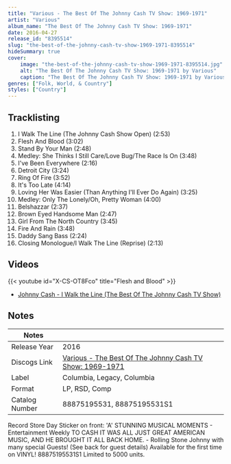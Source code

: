```yaml
---
title: "Various - The Best Of The Johnny Cash TV Show: 1969-1971"
artist: "Various"
album_name: "The Best Of The Johnny Cash TV Show: 1969-1971"
date: 2016-04-27
release_id: "8395514"
slug: "the-best-of-the-johnny-cash-tv-show-1969-1971-8395514"
hideSummary: true
cover:
    image: "the-best-of-the-johnny-cash-tv-show-1969-1971-8395514.jpg"
    alt: "The Best Of The Johnny Cash TV Show: 1969-1971 by Various"
    caption: "The Best Of The Johnny Cash TV Show: 1969-1971 by Various"
genres: ["Folk, World, & Country"]
styles: ["Country"]
---
```


## Tracklisting
1. I Walk The Line (The Johnny Cash Show Open) (2:53)
2. Flesh And Blood (3:02)
3. Stand By Your Man (2:48)
4. Medley: She Thinks I Still Care/Love Bug/The Race Is On (3:48)
5. I've Been Everywhere (2:16)
6. Detroit City (3:24)
7. Ring Of Fire (3:52)
8. It's Too Late (4:14)
9. Loving Her Was Easier (Than Anything I'll Ever Do Again) (3:25)
10. Medley: Only The Lonely/Oh, Pretty Woman (4:00)
11. Belshazzar (2:37)
12. Brown Eyed Handsome Man (2:47)
13. Girl From The North Country (3:45)
14. Fire And Rain (3:48)
15. Daddy Sang Bass (2:24)
16. Closing Monologue/I Walk The Line (Reprise) (2:13)

## Videos
{{< youtube id="X-CS-OT8Fco" title="Flesh and Blood" >}}
- [Johnny Cash - I Walk the Line (The Best Of The Johnny Cash TV Show)](https://www.youtube.com/watch?v=J5126CibNsk)


## Notes

| Notes          |             |
| ---------------| ----------- |
| Release Year   | 2016 |
| Discogs Link   | [Various - The Best Of The Johnny Cash TV Show: 1969-1971](https://www.discogs.com/release/8395514-Various-The-Best-Of-The-Johnny-Cash-TV-Show-1969-1971) |
| Label          | Columbia, Legacy, Columbia |
| Format         | LP, RSD, Comp |
| Catalog Number | 88875195531, 88875195531S1 |

Record Store Day Sticker on front:               'A' STUNNING MUSICAL       MOMENTS - Entertainment Weekly  TO CASH IT WAS ALL JUST GREAT AMERICAN MUSIC,    AND HE BROUGHT IT      ALL BACK HOME.        - Rolling Stone  Johnny with many special Guests!    (See back for guest details)  Available for the first time on VINYL!              88875195531S1  Limited to 5000 units.

